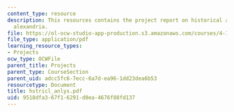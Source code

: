 ```yaml
---
content_type: resource
description: This resources contains the project report on historical analysis in
  alexandria.
file: https://ol-ocw-studio-app-production.s3.amazonaws.com/courses/4-175-case-studies-in-city-form-fall-2005/9518dfa367f16291d0ea4676f88fd137_hstricl_anlys.pdf
file_type: application/pdf
learning_resource_types:
- Projects
ocw_type: OCWFile
parent_title: Projects
parent_type: CourseSection
parent_uid: adcc5fc6-7ecc-6a7d-ea96-1dd23dea6b53
resourcetype: Document
title: hstricl_anlys.pdf
uid: 9518dfa3-67f1-6291-d0ea-4676f88fd137
---
```

